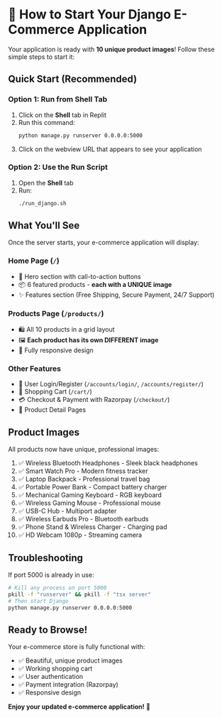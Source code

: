 # 🚀 How to Start Your Django E-Commerce Application

Your application is ready with **10 unique product images**! Follow these simple steps to start it:

## Quick Start (Recommended)

### Option 1: Run from Shell Tab
1. Click on the **Shell** tab in Replit
2. Run this command:
   ```bash
   python manage.py runserver 0.0.0.0:5000
   ```
3. Click on the webview URL that appears to see your application

### Option 2: Use the Run Script
1. Open the **Shell** tab
2. Run:
   ```bash
   ./run_django.sh
   ```

## What You'll See

Once the server starts, your e-commerce application will display:

### Home Page (`/`)
- 🎨 Hero section with call-to-action buttons
- 📦 6 featured products - **each with a UNIQUE image**
- ✨ Features section (Free Shipping, Secure Payment, 24/7 Support)

### Products Page (`/products/`)
- 🛍️ All 10 products in a grid layout
- 🖼️ **Each product has its own DIFFERENT image**
- 📱 Fully responsive design

### Other Features
- 🔐 User Login/Register (`/accounts/login/`, `/accounts/register/`)
- 🛒 Shopping Cart (`/cart/`)
- 💳 Checkout & Payment with Razorpay (`/checkout/`)
- 📄 Product Detail Pages

## Product Images

All products now have unique, professional images:

1. ✅ Wireless Bluetooth Headphones - Sleek black headphones
2. ✅ Smart Watch Pro - Modern fitness tracker
3. ✅ Laptop Backpack - Professional travel bag
4. ✅ Portable Power Bank - Compact battery charger
5. ✅ Mechanical Gaming Keyboard - RGB keyboard
6. ✅ Wireless Gaming Mouse - Professional mouse
7. ✅ USB-C Hub - Multiport adapter
8. ✅ Wireless Earbuds Pro - Bluetooth earbuds
9. ✅ Phone Stand & Wireless Charger - Charging pad
10. ✅ HD Webcam 1080p - Streaming camera

## Troubleshooting

If port 5000 is already in use:
```bash
# Kill any process on port 5000
pkill -f "runserver" && pkill -f "tsx server"
# Then start Django
python manage.py runserver 0.0.0.0:5000
```

## Ready to Browse!

Your e-commerce store is fully functional with:
- ✅ Beautiful, unique product images
- ✅ Working shopping cart
- ✅ User authentication
- ✅ Payment integration (Razorpay)
- ✅ Responsive design

**Enjoy your updated e-commerce application!** 🎉
